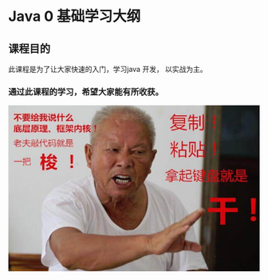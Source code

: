 # Java 0 基础学习大纲 #

## 课程目的  ##
此课程是为了让大家快速的入门，学习java 开发， 以实战为主。

### 通过此课程的学习，希望大家能有所收获。   ###

 ![](images/introduce.jpg)